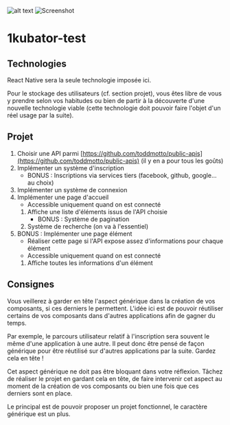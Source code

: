 ![alt text](https://www.casimages.com/i/190711025434577567.png)
![Screenshot](1kubatorimg.png)


# 1kubator-test
## Technologies

React Native sera la seule technologie imposée ici.

Pour le stockage des utilisateurs (cf. section projet), vous êtes libre de vous y prendre selon vos habitudes ou bien de partir à la découverte d'une nouvelle technologie viable (cette technologie doit pouvoir faire l'objet d'un réel usage par la suite).

## Projet

1. Choisir une API parmi [https://github.com/toddmotto/public-apis](https://github.com/toddmotto/public-apis) (il y en a pour tous les goûts)
2. Implémenter un système d'inscription
    - BONUS : Inscriptions via services tiers (facebook, github, google... au choix)
3. Implémenter un système de connexion
4. Implémenter une page d'accueil
    - Accessible uniquement quand on est connecté
    1. Affiche une liste d'éléments issus de l'API choisie
        - BONUS : Système de pagination
    2. Système de recherche (on va à l'essentiel)
5. BONUS : Implémenter une page élément
    - Réaliser cette page si l'API expose assez d'informations pour chaque élément
    - Accessible uniquement quand on est connecté
    1. Affiche toutes les informations d'un élément

## Consignes

Vous veillerez à garder en tête l'aspect générique dans la création de vos composants, si ces derniers le permettent. L'idée ici est de pouvoir réutiliser certains de vos composants dans d'autres applications afin de gagner du temps.

Par exemple, le parcours utilisateur relatif à l'inscription sera souvent le même d'une application à une autre. Il peut donc être pensé de façon générique pour être réutilisé sur d'autres applications par la suite. Gardez cela en tête !

Cet aspect générique ne doit pas être bloquant dans votre réflexion. Tâchez de réaliser le projet en gardant cela en tête, de faire intervenir cet aspect au moment de la création de vos composants ou bien une fois que ces derniers sont en place.

Le principal est de pouvoir proposer un projet fonctionnel, le caractère générique est un plus.
